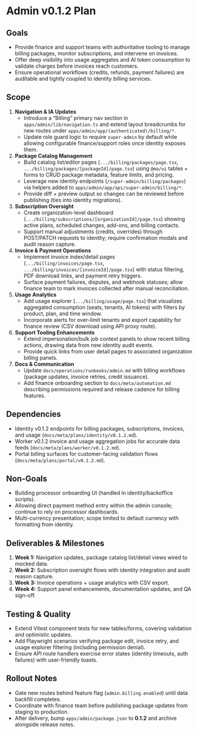 # Admin v0.1.2 Plan

## Goals
- Provide finance and support teams with authoritative tooling to manage billing packages, monitor subscriptions, and intervene on invoices.
- Offer deep visibility into usage aggregates and AI token consumption to validate charges before invoices reach customers.
- Ensure operational workflows (credits, refunds, payment failures) are auditable and tightly coupled to identity billing services.

## Scope
1. **Navigation & IA Updates**
   - Introduce a “Billing” primary nav section in `apps/admin/lib/navigation.ts` and extend layout breadcrumbs for new routes under `apps/admin/app/(authenticated)/billing/*`.
   - Update role guard logic to require `super-admin` by default while allowing configurable finance/support roles once identity exposes them.
2. **Package Catalog Management**
   - Build catalog list/editor pages (`.../billing/packages/page.tsx`, `.../billing/packages/[packageId]/page.tsx`) using `@ma/ui` tables + forms to CRUD package metadata, feature limits, and pricing.
   - Leverage new identity endpoints (`/super-admin/billing/packages`) via helpers added to `apps/admin/app/api/super-admin/billing/*`.
   - Provide diff + preview output so changes can be reviewed before publishing (ties into identity migrations).
3. **Subscription Oversight**
   - Create organization-level dashboard (`.../billing/subscriptions/[organizationId]/page.tsx`) showing active plans, scheduled changes, add-ons, and billing contacts.
   - Support manual adjustments (credits, overrides) through POST/PATCH requests to identity; require confirmation modals and audit reason capture.
4. **Invoice & Payment Operations**
   - Implement invoice index/detail pages (`.../billing/invoices/page.tsx`, `.../billing/invoices/[invoiceId]/page.tsx`) with status filtering, PDF download links, and payment retry triggers.
   - Surface payment failures, disputes, and webhook statuses; allow finance team to mark invoices collected after manual reconciliation.
5. **Usage Analytics**
   - Add usage explorer (`.../billing/usage/page.tsx`) that visualizes aggregated consumption (seats, tenants, AI tokens) with filters by product, plan, and time window.
   - Incorporate alerts for over-limit tenants and export capability for finance review (CSV download using API proxy route).
6. **Support Tooling Enhancements**
   - Extend impersonation/bulk job context panels to show recent billing actions, drawing data from new identity audit events.
   - Provide quick links from user detail pages to associated organization billing panels.
7. **Docs & Communication**
   - Update `docs/operations/runbooks/admin.md` with billing workflows (package updates, invoice retries, credit issuance).
   - Add finance onboarding section to `docs/meta/automation.md` describing permissions required and release cadence for billing features.

## Dependencies
- Identity v0.1.2 endpoints for billing packages, subscriptions, invoices, and usage (`docs/meta/plans/identity/v0.1.2.md`).
- Worker v0.1.2 invoice and usage aggregation jobs for accurate data feeds (`docs/meta/plans/worker/v0.1.2.md`).
- Portal billing surfaces for customer-facing validation flows (`docs/meta/plans/portal/v0.1.2.md`).

## Non-Goals
- Building processor onboarding UI (handled in identity/backoffice scripts).
- Allowing direct payment method entry within the admin console; continue to rely on processor dashboards.
- Multi-currency presentation; scope limited to default currency with formatting from identity.

## Deliverables & Milestones
1. **Week 1:** Navigation updates, package catalog list/detail views wired to mocked data.
2. **Week 2:** Subscription oversight flows with identity integration and audit reason capture.
3. **Week 3:** Invoice operations + usage analytics with CSV export.
4. **Week 4:** Support panel enhancements, documentation updates, and QA sign-off.

## Testing & Quality
- Extend Vitest component tests for new tables/forms, covering validation and optimistic updates.
- Add Playwright scenarios verifying package edit, invoice retry, and usage explorer filtering (including permission denial).
- Ensure API route handlers exercise error states (identity timeouts, auth failures) with user-friendly toasts.

## Rollout Notes
- Gate new routes behind feature flag (`admin.billing.enabled`) until data backfill completes.
- Coordinate with finance team before publishing package updates from staging to production.
- After delivery, bump `apps/admin/package.json` to **0.1.2** and archive alongside release notes.
